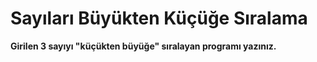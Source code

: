 # Sayıları Büyükten Küçüğe Sıralama
**Girilen 3 sayıyı "küçükten büyüğe" sıralayan programı yazınız.**